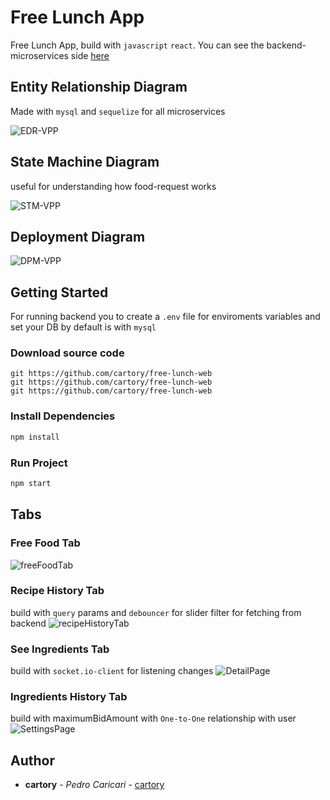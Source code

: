 # Free Lunch App

Free Lunch App, build with `javascript` `react`. You can see the backend-microservices side [here](https://github.com/cartory/antique-bidding-back.git)

## Entity Relationship Diagram

Made with `mysql` and `sequelize` for all microservices

![EDR-VPP](https://cdn.discordapp.com/attachments/810375634042748948/983735286141960292/Screen_Shot_2022-06-07_at_10.12.38.png)

## State Machine Diagram

useful for understanding how food-request works

![STM-VPP](https://media.discordapp.net/attachments/810375634042748948/983737358199443536/Screen_Shot_2022-06-07_at_10.20.48.png?width=424&height=624)

## Deployment Diagram

![DPM-VPP](https://media.discordapp.net/attachments/810375634042748948/983747311257649242/Screen_Shot_2022-06-07_at_11.00.29.png?width=958&height=625)

## Getting Started

For running backend you to create a `.env` file for enviroments variables and set your DB
by default is with `mysql`

### Download source code

```bas
git https://github.com/cartory/free-lunch-web
git https://github.com/cartory/free-lunch-web
git https://github.com/cartory/free-lunch-web
```

### Install Dependencies

```bash
npm install
```

### Run Project

```bash
npm start
```

## Tabs

### Free Food Tab

![freeFoodTab](https://media.discordapp.net/attachments/810375634042748948/983775997876895754/Screen_Shot_2022-06-07_at_12.54.22.png?width=961&height=625)

### Recipe History Tab

build with `query` params and `debouncer` for slider filter for fetching from backend
![recipeHistoryTab](https://media.discordapp.net/attachments/810375634042748948/907370887207075840/Screen_Shot_2021-11-08_at_16.47.49.png?width=1663&height=1047)

### See Ingredients Tab

build with `socket.io-client` for listening changes
![DetailPage](https://cdn.discordapp.com/attachments/810375634042748948/907371512674271282/Screen_Shot_2021-11-08_at_16.50.15.png)

### Ingredients History Tab

build with maximumBidAmount with `One-to-One` relationship with user
![SettingsPage](https://cdn.discordapp.com/attachments/810375634042748948/907371984973885440/Screen_Shot_2021-11-08_at_16.52.14.png)

## Author

-   **cartory** - _Pedro Caricari_ - [cartory](https://github.com/cartory)
